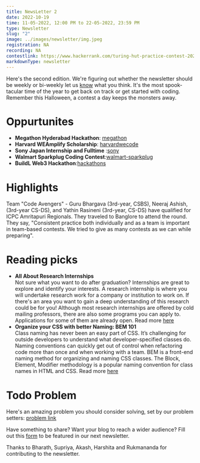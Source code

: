 ```yaml
---
title: NewsLetter 2
date: 2022-10-19
time: 11-05-2022, 12:00 PM to 22-05-2022, 23:59 PM
type: Newsletter
slug: "2"
image: ../images/newsletter/img.jpeg
registration: NA
recording: NA
contestlink: https://www.hackerrank.com/turing-hut-practice-contest-2025
markdownType: newsletter
---
```


Here's the second edition. We're figuring out whether the newsletter should be weekly or bi-weekly let us [know](https://docs.google.com/forms/d/e/1FAIpQLSe14PqgPzAs42AN5CpbrJApKz5A2jdsaRZU57bV1_mivOWJyg/viewform) what you think. It's the most spook-tacular time of the year to get back on track or get started with coding. Remember this Halloween, a contest a day keeps the monsters away.

# Oppurtunites

- **Megathon Hyderabad Hackathon**: [megathon](https://megathon.in/)
- **Harvard WEAmplify Scholarship**: [harvardwecode](https://www.harvardwecode.com/weamplify-scholarship)
- **Sony Japan Internship and Fulltime** :[sony](https://www.sony.com/en/SonyInfo/Careers/japan/)
- **Walmart Sparkplug Coding Contest**:[walmart-sparkplug](https://unstop.com/hackathons/walmart-sparkplug-2022-walmart-global-tech-in-india-461069)
- **BuildL Web3 Hackathon**:[hackathons](https://unstop.com/hackathons/buidl-for-web3-hackathon-2022-lumos-labs-413149)

<h1>Highlights</h1>

Team "Code Avengers" - Guru Bhargava (3rd-year, CSBS), Neeraj Ashish, (3rd-year CS-DS), and Yathin Rasineni (3rd-year, CS-DS) have qualified for ICPC Amritapuri Regionals. They traveled to Banglore to attend the round. They say, "Consistent practice both individually and as a team is important in team-based contests. We tried to give as many contests as we can while preparing".

# Reading picks

- **All About Research Internships** <br/>
  Not sure what you want to do after graduation? Internships are great to explore and identify your interests. A research internship is where you will undertake research work for a company or institution to work on. If there's an area you want to gain a deep understanding of this research could be for you! Although most research internships are offered by cold mailing professors, there are also some programs you can apply to. Applications for some of them are already open. Read more [here](https://medium.com/@oir.nitt/all-bout-research-internships-e8775ac56507)
- **Organize your CSS with better Naming: BEM 101** <br/>
  Class naming has never been an easy part of CSS. It’s challenging for outside developers to understand what developer-specified classes do. Naming conventions can quickly get out of control when refactoring code more than once and when working with a team. BEM is a front-end naming method for organizing and naming CSS classes. The Block, Element, Modifier methodology is a popular naming convention for class names in HTML and CSS. Read more [here](https://css-tricks.com/bem-101/)

# Todo Problem

Here's an amazing problem you should consider solving, set by our problem setters: [problem link](https://leetcode.com/problems/accounts-merge/)

Have something to share? Want your blog to reach a wider audience? Fill out this [form](https://docs.google.com/forms/d/e/1FAIpQLSfdaR5IK8B9RZx-5G3cd4_G4RMsLIaHRMWpGWzTwMyuMdCeWg/viewform) to be featured in our next newsletter.

Thanks to Bharath, Supriya, Akash, Harshita and Rukmananda for contributing to the newsletter.
